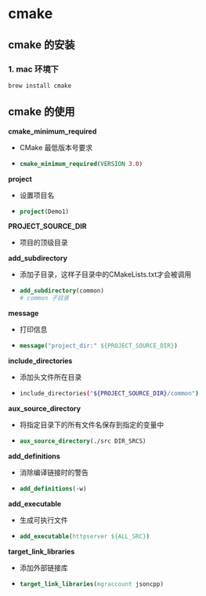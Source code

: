# cmake

## cmake 的安装

### 1. mac 环境下

``` shell
brew install cmake
```

## cmake 的使用

**cmake_minimum_required**

*   CMake 最低版本号要求

*   ```cmake
    cmake_minimum_required(VERSION 3.0)
    ```

**project**

*   设置项目名

*   ```cmake
    project(Demo1)
    ```

**PROJECT_SOURCE_DIR**

*   项目的顶级目录

**add_subdirectory**

*   添加子目录，这样子目录中的CMakeLists.txt才会被调用

*   ```cmake
    add_subdirectory(common)
    # common 子目录
    ```

**message**

*   打印信息

*   ``` cmake
    message("project_dir:" ${PROJECT_SOURCE_DIR})
    ```

**include_directories**

*   添加头文件所在目录

*   ```bash
    include_directories("${PROJECT_SOURCE_DIR}/common")
    ```

**aux_source_directory**

*   将指定目录下的所有文件名保存到指定的变量中

*   ```cmake
    aux_source_directory(./src DIR_SRCS)
    ```

**add_definitions**

*   消除编译链接时的警告

*   ``` cmake
    add_definitions(-w)
    ```

**add_executable**

*   生成可执行文件

*   ```cmake
    add_executable(httpserver ${ALL_SRC})
    ```

**target_link_libraries**

*   添加外部链接库

*   ```cmake
    target_link_libraries(mgraccount jsoncpp)
    ```

